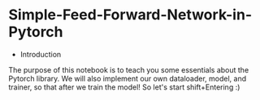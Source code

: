 # Simple-Feed-Forward-Network-in-Pytorch

* Introduction

The purpose of this notebook is to teach you some essentials about the Pytorch library. We will also implement our own dataloader, model, and trainer, so that after we train the model! So let's start shift+Entering :)
